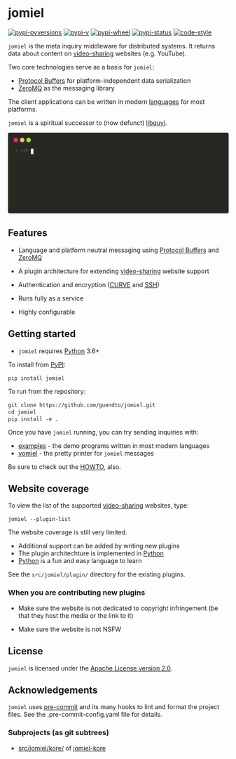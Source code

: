 # jomiel

[![pypi-pyversions](https://img.shields.io/pypi/pyversions/jomiel?color=%230a66dc)][pypi]
[![pypi-v](https://img.shields.io/pypi/v/jomiel?color=%230a66dc)][pypi]
[![pypi-wheel](https://img.shields.io/pypi/wheel/jomiel?color=%230a66dc)][pypi]
[![pypi-status](https://img.shields.io/pypi/status/jomiel?color=%230a66dc)][pypi]
[![code-style](https://img.shields.io/badge/code%20style-black-000000.svg)][black]

[pypi]: https://pypi.org/project/jomiel
[black]: https://pypi.org/project/black

`jomiel` is the meta inquiry middleware for distributed systems. It
returns data about content on [video-sharing] websites (e.g. YouTube).

Two core technologies serve as a basis for `jomiel`:

- [Protocol Buffers] for platform-independent data serialization
- [ZeroMQ] as the messaging library

The client applications can be written in modern [languages][examples]
for most platforms.

`jomiel` is a spiritual successor to (now defunct) [libquvi].

![Example (jomiel)](./docs/demo.svg)

## Features

- Language and platform neutral messaging using [Protocol Buffers] and
  [ZeroMQ]

- A plugin architecture for extending [video-sharing] website support

- Authentication and encryption ([CURVE] and [SSH])

- Runs fully as a service

- Highly configurable

## Getting started

- `jomiel` requires [Python] 3.6+

To install from [PyPI]:

```shell
pip install jomiel
```

To run from the repository:

```shell
git clone https://github.com/guendto/jomiel.git
cd jomiel
pip install -e .
```

Once you have `jomiel` running, you
can try sending inquiries with:

- [examples] - the demo programs written in most modern languages
- [yomiel] - the pretty printer for `jomiel` messages

Be sure to check out the [HOWTO](./docs/HOWTO.md#howto-jomiel), also.

## Website coverage

To view the list of the supported [video-sharing] websites, type:

```shell
jomiel --plugin-list
```

The website coverage is still very limited.

- Additional support can be added by writing new plugins
- The plugin architechture is implemented in [Python]
- [Python] is a fun and easy language to learn

See the `src/jomiel/plugin/` directory for the existing plugins.

### When you are contributing new plugins

- Make sure the website is not dedicated to copyright infringement (be that
  they host the media or the link to it)

- Make sure the website is not NSFW

## License

`jomiel` is licensed under the [Apache License version 2.0][aplv2].

## Acknowledgements

`jomiel` uses [pre-commit] and its many hooks to lint and format the
project files. See the .pre-commit-config.yaml file for details.

### Subprojects (as git subtrees)

- [src/jomiel/kore/](src/jomiel/kore/) of [jomiel-kore]

[video-sharing]: https://en.wikipedia.org/wiki/Video_hosting_service
[protocol buffers]: https://developers.google.com/protocol-buffers/
[examples]: https://github.com/guendto/jomiel-examples/
[python]: https://www.python.org/about/gettingstarted/
[jomiel-comm]: https://github.com/guendto/jomiel-comm/
[jomiel-kore]: https://github.com/guendto/jomiel-kore/
[yomiel]: https://github.com/guendto/jomiel-yomiel/
[aplv2]: https://www.tldrlegal.com/l/apache2
[ssh]: https://en.wikipedia.org/wiki/Ssh
[pre-commit]: https://pre-commit.com/
[libquvi]: http://quvi.sf.net/
[curve]: http://curvezmq.org/
[zeromq]: https://zeromq.org/
[pypi]: https://pypi.org/
